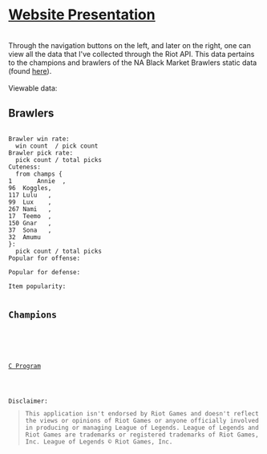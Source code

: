 # <a href="http://bmbstats.tk/">Website Presentation</a>
<br />
Through the navigation buttons on the left, and later on the right, one can view all the data that I've collected through the Riot API. This data pertains to the champions and brawlers of the NA Black Market Brawlers static data (found <a href="https://developer.riotgames.com/discussion/announcements/show/2lxEyIcE">here</a>).
<br />
<br />
Viewable data:
<h2>Brawlers</h2>
<code>
Brawler win rate:  
&nbsp;&nbsp;win count  / pick count  
Brawler pick rate:  
&nbsp;&nbsp;pick count / total picks  
Cuteness:  
&nbsp;&nbsp;from champs {
1		Annie  ,
96	Koggles,
117	Lulu   ,
99	Lux    ,
267	Nami   ,
17	Teemo  ,
150	Gnar   ,
37	Sona   ,
32	Amumu
}:  
&nbsp;&nbsp;pick count / total picks  
Popular for offense:  
&nbsp;&nbsp;
Popular for defense:  
&nbsp;&nbsp;
Item popularity:  
&nbsp;&nbsp;
<h2>Champions</h2>
<br />
<br />
<a href="https://github.com/snitch-ninja/RIOT_API_DATA_PARSER">C Program</a>
<br />
<br />
Disclaimer:
<blockquote>This application isn't endorsed by Riot Games and doesn't reflect
the views or opinions of Riot Games or anyone officially involved
in producing or managing League of Legends. League of Legends and
Riot Games are trademarks or registered trademarks of Riot Games,
Inc. League of Legends © Riot Games, Inc.</blockquote>
